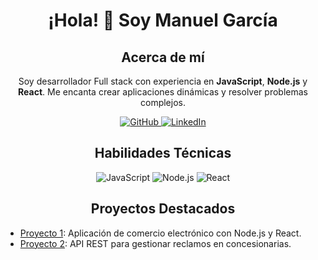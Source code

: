 <!-- Encabezado principal con estilo -->


<h1 align="center">¡Hola! 👋 Soy Manuel García</h1>

<!-- Información personal -->
<h2 align="center">Acerca de mí</h2>
<p align="center">
  Soy desarrollador Full stack con experiencia en <strong>JavaScript</strong>, <strong>Node.js</strong> y <strong>React</strong>. Me encanta crear aplicaciones dinámicas y resolver problemas complejos.
</p>

<!-- Iconos y enlaces -->
<p align="center">
  <a href="https://github.com/Manuelgarcia1">
    <img src="https://img.shields.io/badge/GitHub-181717?style=for-the-badge&logo=github&logoColor=white" alt="GitHub">
  </a>
  <a href="https://www.linkedin.com/in/usuario123/">
    <img src="https://img.shields.io/badge/LinkedIn-0077B5?style=for-the-badge&logo=linkedin&logoColor=white" alt="LinkedIn">
  </a>
</p>

<!-- Habilidades -->
<h2 align="center">Habilidades Técnicas</h2>
<p align="center">
  <img src="https://img.shields.io/badge/JavaScript-F7DF1E?style=for-the-badge&logo=javascript&logoColor=black" alt="JavaScript">
  <img src="https://img.shields.io/badge/Node.js-339933?style=for-the-badge&logo=nodedotjs&logoColor=white" alt="Node.js">
  <img src="https://img.shields.io/badge/React-61DAFB?style=for-the-badge&logo=react&logoColor=black" alt="React">
</p>

<!-- Proyectos destacados -->
<h2 align="center">Proyectos Destacados</h2>
<ul>
  <li>
    <a href="https://github.com/usuario123/proyecto1">Proyecto 1</a>: Aplicación de comercio electrónico con Node.js y React.
  </li>
  <li>
    <a href="https://github.com/usuario123/proyecto2">Proyecto 2</a>: API REST para gestionar reclamos en concesionarias.
  </li>
</ul>
